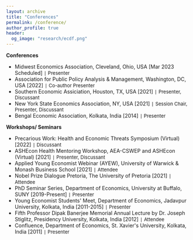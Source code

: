 ```yaml
---
layout: archive
title: "Conferences"
permalink: /conference/
author_profile: true
header:
  og_image: "research/ecdf.png"
---
```


**Conferences**
- Midwest Economics Association, Cleveland, Ohio, USA [Mar 2023 Scheduled] `|` <span style="font-size:13px;"> Presenter </span>
- Association for Public Policy Analysis & Management, Washington, DC, USA [2022] `|` <span style="font-size:13px;"> Co-author Presenter </span>
- Southern Economic Assiciation, Houston, TX, USA [2021]  `|` <span style="font-size:13px;"> Presenter, Discussant </span>
- New York State Economics Association, NY, USA [2021] `|` <span style="font-size:13px;"> Session Chair, Presenter, Discussant </span>
- Bengal Economic Association, Kolkata, India [2014]  `|` <span style="font-size:13px;"> Presenter </span>

**Workshops/ Seminars**
- Precarious Work: Health and Economic Threats Symposium (Virtual) [2022] `|` <span style="font-size:13px;"> Discussant </span>
- ASHEcon Health Mentoring Workshop, AEA-CSWEP and ASHEcon (Virtual) [2021] `|` <span style="font-size:13px;"> Presenter, Discussant </span>
- Applied Young Economist Webinar (AYEW), University of Warwick & Monash Business School [2021] `|` <span style="font-size:13px;"> Attendee </span>
- Nobel Prize Dialogue Pretoria, The University of Pretoria [2021] `|` <span style="font-size:13px;"> Attendee </span>
- PhD Seminar Series, Department of Economics, University at Buffalo, SUNY [2019-Present] `|` <span style="font-size:13px;"> Presenter </span>
- Young Economist Students' Meet, Department of Economics, Jadavpur University, Kolkata, India [2011-2015] `|` <span style="font-size:13px;"> Presenter </span>
- Fifth Professor Dipak Banerjee Memorial Annual Lecture by Dr. Joseph Stiglitz, Presidency University, Kolkata, India [2012] `|` <span style="font-size:13px;"> Attendee </span>
- Confluence, Department of Economics, St. Xavier's University, Kolkata, India [2011] `|` <span style="font-size:13px;"> Presenter </span>



